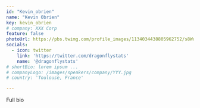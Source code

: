 ```yaml
---
id: "Kevin_obrien"
name: "Kevin Obrien"
key: kevin_obrien
# company: XXX Corp
feature: false
photoUrl: https://pbs.twimg.com/profile_images/1134034438805962752/s8Wq8kVy_400x400.png
socials:
  - icon: twitter
    link: 'https://twitter.com/dragonflystats'
    name: '@dragonflystats'
# shortBio: lorem ipsum ...
# companyLogo: /images/speakers/company/YYY.jpg
# country: 'Toulouse, France'

---
```


Full bio